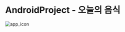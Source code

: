# AndroidProject - 오늘의 음식
![app_icon](https://user-images.githubusercontent.com/78638427/144746088-ea59f2e2-7836-47f0-9853-2c63d24f7c0f.png)

